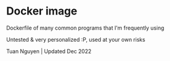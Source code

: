 # Docker image
 Dockerfile of many common programs that I'm frequently using

 Untested & very personalized :P, used at your own risks
 

 Tuan Nguyen | Updated Dec 2022
